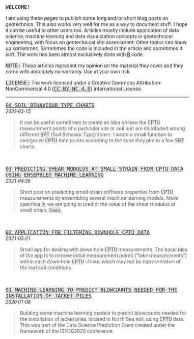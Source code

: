 <head>

<link href="https://fonts.googleapis.com/css2?family=Roboto&display=swap" rel="stylesheet">

<body style="color:#2F2F2F;font-family: 'Roboto', sans-serif; font-size: 16px;">

<p style="font-family:monospace;font-size:16px;font-weight:900;">WELCOME!</p>

<p></p>

<p>I am using these pages to publish some long and/or short blog posts on geotechnics. This also works very well for me as a way to document stuff. I hope it can be useful to other users too. Articles mostly include application of data science, machine learning and data visualization concepts in geotechnical engineering, with focus on geotechnical site assessment. Other topics can show up sometimes. Sometimes the code is included in the article and sometimes it isn't. The work has been almost exclusively done with <a style="color: #2F2F2F;font-family:monospace;background-color:#E7E7E7;" href="https://www.r-project.org/" target="_blank">R</a> code.</p>

<p><span style="font-family:monospace;background-color:#E7E7E7">NOTE:</span> These articles represent my opinion on the material they cover and they come with absolutely no warranty. Use at your own risk.</p>

<p><span style="font-family: monospace; font-weight: normal; background-color: #E7E7E7">LICENSE:</span> The work licensed under a Creative Commons Attribution-NonCommercial 4.0 (<a style="color:#2F2F2F; text-transform: uppercase;" href="https://creativecommons.org/licenses/by-nc/4.0/" target="_blank"><span style="font-family: monospace; background-color: #E7E7E7">CC BY-NC 4.0</span></a>) International License.</p>

<hr>

<p style="font-weight: normal;"><a style="color:#2F2F2F; text-transform: uppercase;" href="https://erdirstats.github.io/04-sbt-charts.html" target="_blank"><span style="font-family: monospace; background-color: #E7E7E7">04 SOIL BEHAVIOUR TYPE CHARTS</span></a><br><span style="font-style: italic; font-weight: normal;">2022-03-15</span></p> 
<blockquote style="font-style: normal;">It can be useful sometimes to create an idea on how the <span style="font-family:monospace;background-color:#E7E7E7">CPTU</span> measurement points of a particular site or soil unit are distributed among different <span style="font-family:monospace;background-color:#E7E7E7">SPT</span> (Soil Behavior Type) zones. I wrote a small function to categorize <span style="font-family:monospace;background-color:#E7E7E7">CPTU</span> data points according to the zone they plot in a few <span style="font-family:monospace;background-color:#E7E7E7">SBT</span> charts.</blockquote>

<br>

<p style="font-weight: normal;"><a style="color:#2F2F2F; text-transform: uppercase;" href="https://erdirstats.github.io/03-small-strain-stiffness.html" target="_blank"><span style="font-family: monospace; background-color: #E7E7E7">03 Predicting shear modulus at small strain from CPTU data using ensembled machine learning</span></a><br><span style="font-style: italic; font-weight: normal;">2021-04-26</span></p> 
<blockquote style="font-style: normal;">Short post on predicting small-strain stiffness properties from <span style="font-family: monospace; background-color: #E7E7E7">CPTU</span> measurements by ensembling several machine learning models. More specifically, we are going to predict the value of the shear modulus at small strain, <span style="font-family:monospace;background-color:#E7E7E7">Gmax</span>.</blockquote>

<br>
  
<p style="font-weight: normal;"><a style="color:#2F2F2F; text-transform: uppercase;" href="https://erdirstats.github.io/02-cptu-downhole.html" target="_blank"><span style="font-family: monospace; background-color: #E7E7E7">02 APPLICATION FOR FILTERING DOWNHOLE CPTU DATA</span></a><br><span style="font-style: italic; font-weight: normal;">2021-03-21</span></p>
<blockquote style="font-style: normal;">Small app for dealing with down-hole <span style="font-family: monospace; background-color: #E7E7E7">CPTU</span> measurements. The basic idea of the app is to remove initial measurement points (“fake measurements”) within each down-hole <span style="font-family: monospace; background-color: #E7E7E7">CPTU</span> stroke, which may not be representative of the real soil conditions.</blockquote>

<br>

<p style="font-weight: normal;"><a style="color:#2F2F2F; text-transform: uppercase;" href="https://erdirstats.github.io/01-pile-driveability-isfog.html" target="_blank"><span style="font-family: monospace; background-color: #E7E7E7">01 Machine learning to predict blowcounts needed for the installation of jacket piles</span></a><br><span style="font-style: italic; font-weight: normal;">2020-01-08</span></p> 
<blockquote style="font-style: normal;">Building some machine learning models to predict blowcounts needed for the installation of jacket piles, located in North Sea soil, using <span style="font-family: monospace; background-color: #E7E7E7">CPTU</span> data. This was part of the Data Science Prediction Event created under the framework of the ISFOG2020 conference.</blockquote>

</body>

</head>
